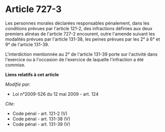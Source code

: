 # Article 727-3

Les personnes morales déclarées responsables pénalement, dans les conditions prévues par l'article 121-2, des infractions
définies aux deux premiers alinéas de l'article 727-2 encourent, outre l'amende suivant les modalités prévues par l'article
131-38, les peines prévues par les 2° à 6° et 9° de l'article 131-39. 

L'interdiction mentionnée au 2° de l'article 131-39 porte sur l'activité dans l'exercice ou à l'occasion de l'exercice de
laquelle l'infraction a été commise.

**Liens relatifs à cet article**

_Modifié par_:

  - Loi n°2009-526 du 12 mai 2009 - art. 124

_Cite_:

  - Code pénal - art. 121-2 (V)
  - Code pénal - art. 131-38 (V)
  - Code pénal - art. 131-39 (V)
